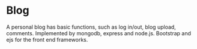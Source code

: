 # Blog
A personal blog has basic functions, such as log in/out, blog upload, comments.
Implemented by mongodb, express and node.js. Bootstrap and ejs for the front end frameworks.